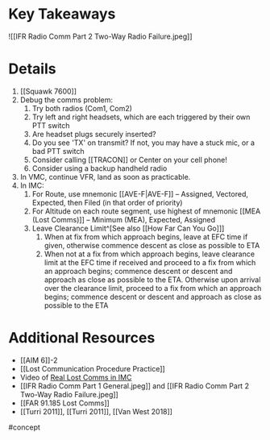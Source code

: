 # Key Takeaways
![[IFR Radio Comm Part 2 Two-Way Radio Failure.jpeg]]

# Details
1. [[Squawk 7600]]
2. Debug the comms problem:
	1. Try both radios (Com1, Com2)
	2. Try left and right headsets, which are each triggered by their own PTT switch
	3. Are headset plugs securely inserted?
	4. Do you see 'TX' on transmit? If not, you may have a stuck mic, or a bad PTT switch
	5. Consider calling [[TRACON]] or Center on your cell phone!
	6. Consider using a backup handheld radio
3. In VMC, continue VFR, land as soon as practicable. 
4. In IMC: 
	1. For Route, use mnemonic [[AVE-F|AVE-F]] – Assigned, Vectored, Expected, then Filed (in that order of priority) 
	2. For Altitude on each route segment, use highest of mnemonic [[MEA (Lost Comms)]] – Minimum (MEA), Expected, Assigned 
	3. Leave Clearance Limit^[See also [[How Far Can You Go]]]
		1. When at fix from which approach begins, leave at EFC time if given, otherwise commence descent as close as possible to ETA
		2. When not at a fix from which approach begins, leave clearance limit at the EFC time if received and proceed to a fix from which an approach begins; commence descent or descent and approach as close as possible to the ETA. Otherwise upon arrival over the clearance limit, proceed to a fix from which an approach begins; commence descent or descent and approach as close as possible to the ETA

# Additional Resources
- [[AIM 6]]-2
- [[Lost Communication Procedure Practice]]
- Video of [Real Lost Comms in IMC](https://pilotworkshop.com/lost-comm-imc-video/)
- [[IFR Radio Comm Part 1 General.jpeg]] and [[IFR Radio Comm Part 2 Two-Way Radio Failure.jpeg]]
- [[FAR 91.185 Lost Comms]]
- [[Turri 2011]], [[Turri 2011]], [[Van West 2018]]

#concept
